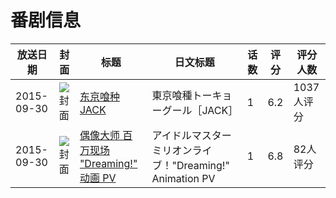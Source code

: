 # 番剧信息

|放送日期|封面|标题|日文标题|话数|评分|评分人数|
|---|---|---|---|---|---|---|
|2015-09-30|![封面](https://lain.bgm.tv/pic/cover/c/58/6d/129687_m168X.jpg)|[东京喰种 JACK](https://bangumi.tv/subject/129687)|東京喰種トーキョーグール［JACK］|1|6.2|1037人评分|
|2015-09-30|![封面](https://lain.bgm.tv/pic/cover/c/cd/8d/282852_R4DiT.jpg)|[偶像大师 百万现场 "Dreaming!" 动画 PV](https://bangumi.tv/subject/282852)|アイドルマスター ミリオンライブ！"Dreaming!" Animation PV|1|6.8|82人评分|
